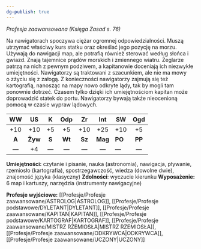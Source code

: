 ```yaml
---
dg-publish: true
---
```

*Profesja zaawansowana (Księga Zasad s. 76)*

Na nawigatorach spoczywa ciężar ogromnej odpowiedzialności. Muszą utrzymać właściwy kurs statku oraz określać jego pozycję na morzu. Używają do nawigacji map, ale potrafią również sterować według słońca i gwiazd. Znają tajemnice prądów morskich i zmiennego wiatru. Żeglarze patrzą na nich z pewnym podziwem, a kapitanowie doceniają ich niezwykłe umiejętności. Nawigatorzy są traktowani z szacunkiem, ale nie ma mowy o zżyciu się z załogą. Z konieczności nawigatorzy zajmują się też kartografią, nanosząc na mapy nowo odkryte lądy, tak by mogli tam ponownie dotrzeć. Czasem tylko dzięki ich umiejętnościom kapitan może doprowadzić statek do portu. Nawigatorzy bywają także nieocenioną pomocą w czasie wypraw lądowych.


|  WW   |   US    |   K   |  Odp   |   Zr   |   Int   | SW     |  Ogd   |
|:-----:|:-------:|:-----:|:------:|:------:|:-------:| ------ |:------:|
|  +10  |   +10   |  +5   |   +5   |  +10   |   +25   | +10    |   +5   |
| **A** | **Żyw** | **S** | **Wt** | **Sz** | **Mag** | **PO** | **PP** |
|   —   |   +4    |   —   |   —    |   —    |    —    | —      |   —    |

**Umiejętności:** czytanie i pisanie, nauka (astronomia), nawigacja, pływanie, rzemiosło (kartografia), spostrzegawczość, wiedza (dowolne dwie), znajomość języka (klasyczny)
**Zdolności**: wyczucie kierunku
**Wyposażenie:** 6 map i kartuszy, narzędzia (instrumenty nawigacyjne)

**Profesje wyjściowe:** [[Profesje/Profesje zaawansowane/ASTROLOG\|ASTROLOG]], [[Profesje/Profesje podstawowe/DYLETANT\|DYLETANT]], [[Profesje/Profesje zaawansowane/KAPITAN\|KAPITAN]], [[Profesje/Profesje podstawowe/KARTOGRAF\|KARTOGRAF]], [[Profesje/Profesje zaawansowane/MISTRZ RZEMIOSŁA\|MISTRZ RZEMIOSŁA]], [[Profesje/Profesje zaawansowane/ODKRYWCA\|ODKRYWCA]], [[Profesje/Profesje zaawansowane/UCZONY\|UCZONY]]